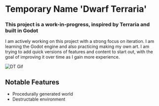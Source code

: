 # Temporary Name 'Dwarf Terraria'

### This project is a work-in-progress, inspired by Terraria and built in Godot
I am actively working on this project with a strong focus on iteration. I am learning the Godot engine and also practicing making my own art. I am trying to add quick versions of features and content to start out, with the goal of improving it over time as I gain more experience. 

![DT Gif](/.git_resources/DT_Gif.gif)

## Notable Features
- Procedurally generated world
- Destructable environment
